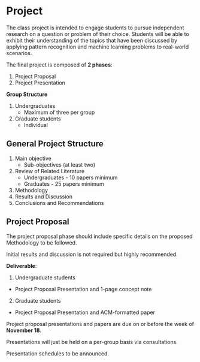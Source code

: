 # Project

The class project is intended to engage students to pursue independent research on a question or problem of their choice. Students will be able to exhibit their understanding of the topics that have been discussed by applying pattern recognition and machine learning problems to real-world scenarios.

The final project is composed of __2 phases__:
  1. Project Proposal
  2. Project Presentation
  
__Group Structure__
1. Undergraduates
    * Maximum of three per group
2. Graduate students
    * Individual

## General Project Structure

1. Main objective
    * Sub-objectives (at least two)
2. Review of Related Literature
    * Undergraduates - 10 papers minimum
    * Graduates - 25 papers minimum
3. Methodology
4. Results and Discussion
5. Conclusions and Recommendations

## Project Proposal

The project proposal phase should include specific details on the proposed Methodology to be followed.

Initial results and discussion is not required but highly recommended.

__Deliverable__: 
1. Undergraduate students 
  * Project Proposal Presentation and 1-page concept note

2. Graduate students 
  * Project Proposal Presentation and ACM-formatted paper
  

Project proposal presentations and papers are due on or before the week of __November 18__. 

Presentations will just be held on a per-group basis via consultations.

Presentation schedules to be announced.
